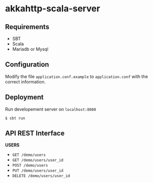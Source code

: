 # akkahttp-scala-server

## Requirements

- SBT
- Scala
- Mariadb or Mysql

## Configuration

Modify the file `application.conf.example` to `application.conf` with the correct information.

## Deployment

Run developement server on `localhost:8080`

```
$ sbt run
```

## API REST Interface

**USERS**
- `GET /demo/users`
- `GET /demo/users/user_id`
- `POST /demo/users`
- `PUT /demo/users/user_id`
- `DELETE /demo/users/user_id`
